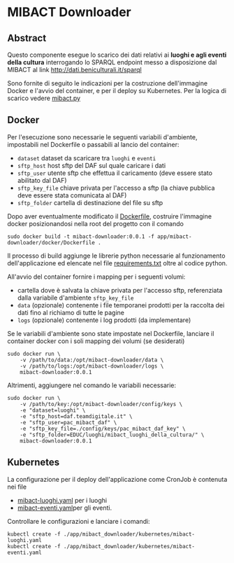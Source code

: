 # MIBACT Downloader 

## Abstract
Questo componente esegue lo scarico dei dati relativi ai **luoghi e agli eventi della cultura** interrogando lo SPARQL endpoint messo a disposizione dal MIBACT al link http://dati.beniculturali.it/sparql

Sono fornite di seguito le indicazioni per la costruzione dell'immagine Docker e l'avvio del container, e per il deploy su Kubernetes. Per la logica di scarico vedere [mibact.py](src/mibact/mibact.py)


## Docker

Per l'esecuzione sono necessarie le seguenti variabili d'ambiente, impostabili nel Dockerfile o passabili al lancio del container:
- `dataset` dataset da scaricare tra `luoghi` e `eventi`
- `sftp_host` host sftp del DAF sul quale caricare i dati
- `sftp_user` utente sftp che effettua il caricamento (deve essere stato abilitato dal DAF)
- `sftp_key_file` chiave privata per l'accesso a sftp (la chiave pubblica deve essere stata comunicata al DAF)
- `sftp_folder` cartella di destinazione del file su sftp

Dopo aver eventualmente modificato il [Dockerfile](app/mibact-downloader/docker/Dockerfile), costruire l'immagine docker posizionandosi nella root del progetto con il comando 

    sudo docker build -t mibact-downloader:0.0.1 -f app/mibact-downloader/docker/Dockerfile .


Il processo di build aggiunge le librerie python necessarie al funzionamento dell'applicazione ed elencate nel file [requirements.txt](app/mibact-downloader/docker/requirements.txt) oltre al codice python.

All'avvio del container fornire i mapping per i seguenti volumi:
- cartella dove è salvata la chiave privata per l'accesso sftp, referenziata dalla variabile d'ambiente `sftp_key_file` 
- `data` (opzionale) contenente i file temporanei prodotti per la raccolta dei dati fino al richiamo di tutte le pagine
- `logs` (opzionale) contenente i log prodotti (da implementare)


Se le variabili d'ambiente sono state impostate nel Dockerfile, lanciare il container docker con i soli mapping dei volumi (se desiderati)

    sudo docker run \
        -v /path/to/data:/opt/mibact-downloader/data \
        -v /path/to/logs:/opt/mibact-downloader/logs \
        mibact-downloader:0.0.1

Altrimenti, aggiungere nel comando le variabili necessarie:

    sudo docker run \
        -v /path/to/key:/opt/mibact-downloader/config/keys \
        -e "dataset=luoghi" \
        -e "sftp_host=daf.teamdigitale.it" \
        -e "sftp_user=pac_mibact_daf" \
        -e "sftp_key_file=./config/keys/pac_mibact_daf_key" \
        -e "sftp_folder=EDUC/luoghi/mibact_luoghi_della_cultura/" \
        mibact-downloader:0.0.1

## Kubernetes

La configurazione per il deploy dell'applicazione come CronJob è contenuta nei file 
- [mibact-luoghi.yaml](app/mibact-downloader/kubernetes/mibact-luoghi.yaml) per i luoghi
- [mibact-eventi.yaml](app/mibact-downloader/kubernetes/mibact-eventi.yaml)per gli eventi.

Controllare le configurazioni e lanciare i comandi:

    kubectl create -f ./app/mibact_downloader/kubernetes/mibact-luoghi.yaml
    kubectl create -f ./app/mibact_downloader/kubernetes/mibact-eventi.yaml